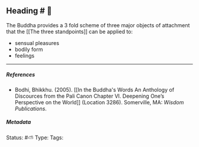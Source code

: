 ## Heading  # 🧠

The Buddha provides a 3 fold scheme of three major objects of attachment that the [[The three standpoints]] can be applied to:

- sensual pleasures
- bodily form
- feelings



___

##### References

- Bodhi, Bhikkhu. (2005). [[In the Buddha's Words An Anthology of Discources from the Pali Canon Chapter VI. Deepening One’s Perspective on the World]]   (Location 3286). Somerville, MA: _Wisdom Publications_.

##### Metadata
Status: #⛅️ 
Type: 
Tags: